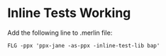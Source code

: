 # Inline Tests Working

Add the following line to .merlin file:

```
FLG -ppx 'ppx-jane -as-ppx -inline-test-lib bap'
```